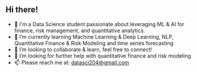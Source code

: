 ## Hi there! 

- 🔭 I'm a Data Science student passionate about leveraging ML & AI for finance, risk management, and quantitative analytics.
- 🌱 I’m currently learning Machine Learning & Deep Learning, NLP, Quantitative Finance & Risk Modeling and time series forecasting
- 👯 I’m looking to collaborate & learn, feel free to connect!
- 🤔 I’m looking for further help with quantitative finance and risk modeling 
- 📫 Please reach me at: datasci204@gmail.com
